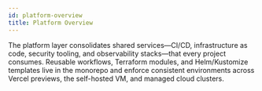 ```yaml
---
id: platform-overview
title: Platform Overview
---
```


The platform layer consolidates shared services—CI/CD, infrastructure as code, security tooling, and observability stacks—that every project consumes. Reusable workflows, Terraform modules, and Helm/Kustomize templates live in the monorepo and enforce consistent environments across Vercel previews, the self-hosted VM, and managed cloud clusters.
